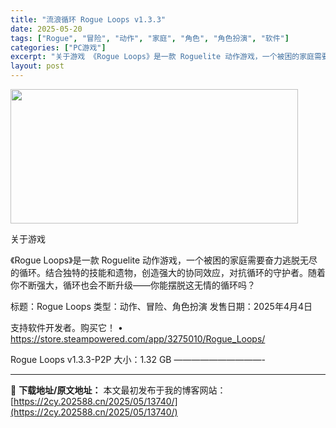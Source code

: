 ```yaml
---
title: "流浪循环 Rogue Loops v1.3.3"
date: 2025-05-20
tags: ["Rogue", "冒险", "动作", "家庭", "角色", "角色扮演", "软件"]
categories: ["PC游戏"]
excerpt: "关于游戏 《Rogue Loops》是一款 Roguelite 动作游戏，一个被困的家庭需要奋力逃脱无尽的循环。结合独特的技能和遗物，创造强大的协同效应，对抗循环的守护者。随着你不断强大，循环也会不断升级——你能摆脱这无情的循环吗？ 标题：Rogue Loops 类型：动作、冒险、角色扮演 发售日期&hellip;"
layout: post
---
```


<img src="https://2cy.202588.cn/wp-content/uploads/2025/05/2025052003344498.webp" alt="" width="460" height="215" class="aligncenter size-full wp-image-13715" />

关于游戏

《Rogue Loops》是一款 Roguelite 动作游戏，一个被困的家庭需要奋力逃脱无尽的循环。结合独特的技能和遗物，创造强大的协同效应，对抗循环的守护者。随着你不断强大，循环也会不断升级——你能摆脱这无情的循环吗？

标题：Rogue Loops
类型：动作、冒险、角色扮演
发售日期：2025年4月4日

支持软件开发者。购买它！
• https://store.steampowered.com/app/3275010/Rogue_Loops/

Rogue Loops v1.3.3-P2P
大小：1.32 GB
——————————- 

---
📖 **下载地址/原文地址：** 本文最初发布于我的博客网站：[https://2cy.202588.cn/2025/05/13740/](https://2cy.202588.cn/2025/05/13740/)
